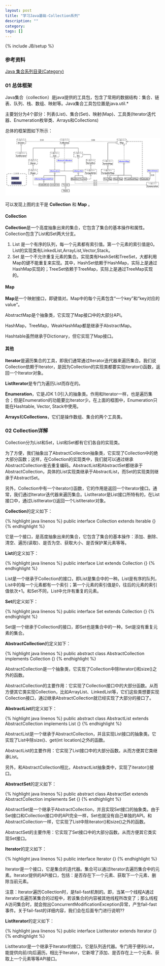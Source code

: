 ```yaml
---
layout: post
title: "学习Java基础-Collection系列"
description: ""
category: 
tags: []
---
```

{% include JB/setup %}

### 参考资料

[Java 集合系列目录(Category)](http://www.cnblogs.com/skywang12345/p/3323085.html)

### 01 总体框架

Java集合（collection）是java提供的工具包，包含了常用的数据结构：集合、链表、队列、栈、数组、映射等。Java集合工具包位置是java.util.*

主要划分为4个部分：列表(List)、集合(Set)、映射(Map)、工具类(Iterator迭代器、Enumeration枚举类、Arrays和Collections)

总体的框架图如下所示：

![Collection总体框架图](/Resources/pics/java-collection.jpg)

可以发现上图的主干是 **Collection** 和 **Map** 。

#### Collection

**Collection**是一个高度抽象出来的集合，它包含了集合的基本操作和属性。Collection包含了List和Set两大分支。

1. List 是一个有序的队列，每一个元素都有索引值。第一个元素的索引值是0。List的实现类有LinkedList,ArrayList,Vector,Stack。
2. Set 是一个不允许重复元素的集合。实现类有HashSet和TreeSet，大都利用Map的键不能重复来实现。其中，HashSet依赖于HashMap，实际上是通过HashMap实现的；TreeSet依赖于TreeMap，实际上是通过TreeMap实现的。


#### Map

**Map**是一个映射接口，即键值对。Map中的每个元素包含“一个key”和“key对应的value”。

AbstractMap是个抽象类，它实现了Map接口中的大部分API。

HashMap，TreeMap，WeakHashMap都是继承于AbstractMap。

Hashtable虽然继承于Dictionary，但它实现了Map接口。

#### 其他

**Iterator**是遍历集合的工具，即我们通常通过Iterator迭代器来遍历集合。我们说Collection依赖于Iterator，是因为Collection的实现类都要实现iterator()函数，返回一个Iterator对象。

**ListIterator**是专门为遍历List而存在的。

**Enumeration**，它是JDK 1.0引入的抽象类。作用和Iterator一样，也是遍历集合；但是Enumeration的功能要比Iterator少。在上面的框图中，Enumeration只能在Hashtable, Vector, Stack中使用。

**Arrays**和**Collections**，它们是操作数组、集合的两个工具类。

### 02 Collection详解

Collection分为List和Set，List和Set都有它们各自的实现类。

为了方便，我们抽象出了AbstractCollection抽象类，它实现了Collection中的绝大部分函数；这样，在Collection的实现类中，我们就可以通过继承AbstractCollection省去重复编码。AbstractList和AbstractSet都继承于AbstractCollection，具体的List实现类继承于AbstractList，而Set的实现类则继承于AbstractSet。

另外，Collection中有一个iterator()函数，它的作用是返回一个Iterator接口。通常，我们通过Iterator迭代器来遍历集合。ListIterator是List接口所特有的，在List接口中，通过ListIterator()返回一个ListIterator对象。

**Collection**的定义如下：

{% highlight java linenos %} 
public interface Collection<E> extends Iterable<E> {}
{% endhighlight %}

它是一个接口，是高度抽象出来的集合，它包含了集合的基本操作：添加、删除、清空、遍历(读取)、是否为空、获取大小、是否保护某元素等等。

**List**的定义如下：

{% highlight java linenos %} 
public interface List<E> extends Collection<E> {}
{% endhighlight %}

List是一个继承于Collection的接口，即List是集合中的一种。List是有序的队列，List中的每一个元素都有一个索引；第一个元素的索引值是0，往后的元素的索引值依次+1。和Set不同，List中允许有重复的元素。

**Set**的定义如下：

{% highlight java linenos %} 
public interface Set<E> extends Collection<E> {}
{% endhighlight %}

Set是一个继承于Collection的接口，即Set也是集合中的一种。Set是没有重复元素的集合。

**AbstractCollection**的定义如下：

{% highlight java linenos %} 
public abstract class AbstractCollection<E> implements Collection<E> {}
{% endhighlight %}

AbstractCollection是一个抽象类，它实现了Collection中除iterator()和size()之外的函数。

AbstractCollection的主要作用：它实现了Collection接口中的大部分函数。从而方便其它类实现Collection，比如ArrayList、LinkedList等，它们这些类想要实现Collection接口，通过继承AbstractCollection就已经实现了大部分的接口了。

**AbstractList**的定义如下：

{% highlight java linenos %} 
public abstract class AbstractList<E> extends AbstractCollection<E> implements List<E> {}
{% endhighlight %}

AbstractList是一个继承于AbstractCollection，并且实现List接口的抽象类。它实现了List中除size()、get(int location)之外的函数。

AbstractList的主要作用：它实现了List接口中的大部分函数。从而方便其它类继承List。

另外，和AbstractCollection相比，AbstractList抽象类中，实现了iterator()接口。

**AbstractSet**的定义如下：

{% highlight java linenos %} 
public abstract class AbstractSet<E> extends AbstractCollection<E> implements Set<E> {}
{% endhighlight %}

AbstractSet是一个继承于AbstractCollection，并且实现Set接口的抽象类。由于Set接口和Collection接口中的API完全一样，Set也就没有自己单独的API。和AbstractCollection一样，它实现了List中除iterator()和size()之外的函数。

AbstractSet的主要作用：它实现了Set接口中的大部分函数。从而方便其它类实现Set接口。

**Iterator**的定义如下：

{% highlight java linenos %} 
public interface Iterator<E> {}
{% endhighlight %}

Iterator是一个接口，它是集合的迭代器。集合可以通过Iterator去遍历集合中的元素。Iterator提供的API接口，包括：是否存在下一个元素、获取下一个元素、删除当前元素。

注意：Iterator遍历Collection时，是fail-fast机制的。即，当某一个线程A通过iterator去遍历某集合的过程中，若该集合的内容被其他线程所改变了；那么线程A访问集合时，就会抛出ConcurrentModificationException异常，产生fail-fast事件。关于fail-fast的详细内容，我们会在后面专门进行说明??

**ListIterator**的定义如下：

{% highlight java linenos %} 
public interface ListIterator<E> extends Iterator<E> {}
{% endhighlight %}

ListIterator是一个继承于Iterator的接口，它是队列迭代器。专门用于便利List，能提供向前/向后遍历。相比于Iterator，它新增了添加、是否存在上一个元素、获取上一个元素等等API接口。





